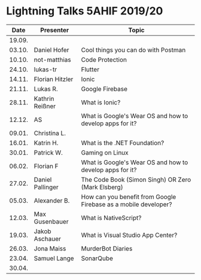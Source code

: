 # Lightning Talks 5AHIF 2019/20

|  Date  |    Presenter     |                              Topic                              |
| ------ | ---------------- | --------------------------------------------------------------- |
| 19.09. |                  |                                                                 |
| 03.10. | Daniel Hofer     | Cool things you can do with Postman                             |
| 10.10. | not-matthias     | Code Protection                                                 |
| 24.10. | lukas-tr         | Flutter                                                         |
| 14.11. | Florian Hitzler  | Ionic                                                           |
| 21.11. | Lukas R.         | Google Firebase                                                 |
| 28.11. | Kathrin Reißner  | What is Ionic?                                                  |
| 12.12. | AS               | What is Google's Wear OS and how to develop apps for it?        |
| 09.01. | Christina L.     |                                                                 |
| 16.01. | Katrin H.        | What is the .NET Foundation?                                    |
| 30.01. | Patrick W.       | Gaming on Linux                                                 |
| 06.02. | Florian F        | What is Google's Wear OS and how to develop apps for it?        |
| 27.02. | Daniel Pallinger | The Code Book (Simon Singh) OR Zero (Mark Elsberg)              |
| 05.03. | Alexander B.     | How can you benefit from Google Firebase as a mobile developer? |
| 12.03. | Max Gusenbauer   | What is NativeScript?                                           |
| 19.03. | Jakob Aschauer   | What is Visual Studio App Center?                               |
| 26.03. | Jona Maiss       | MurderBot Diaries                                               |
| 23.04. | Samuel Lange     | SonarQube                                                       |
| 30.04. |                  |                                                                 |
